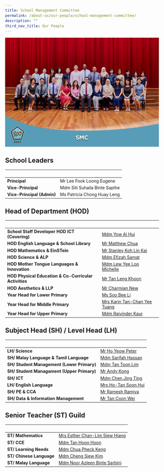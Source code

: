 ```yaml
---
title: School Management Committee
permalink: /about-us/our-people/school-management-committee/
description: ""
third_nav_title: Our People
---
```

![](/images/About%20Us/Our%20People/smc_formal_resized.jpg)

School Leaders
--------------

|&nbsp;|&nbsp;|
| -------- | -------- |
|<strong>Principal</strong>|Mr Lee Fook Loong Eugene|
|<strong>Vice-Principal</strong>|Mdm Siti Suhaila Binte Sapihe|
|<strong>Vice-Principal (Admin)</strong>|Ms Patricia Chong Huay Leng|

Head of Department (HOD)
------------------------

|&nbsp;|&nbsp;|
|---|---|
|<strong>School Staff Developer HOD ICT (Covering)</strong>|<a href="mailto:yow_ai_hui@moe.edu.sg">Mdm Yow Ai Hui</a>|
|<strong>HOD English Language &amp; School Library</strong>|<a href="mailto:matthew_chua_cheng_qian@moe.edu.sg">Mr Matthew Chua</a>|
|<strong>HOD Mathematics &amp; EinSTein</strong>|<a href="mailto:koh_lin_kai@moe.edu.sg">Mr Stanley Koh Lin Kai</a>|
|<strong>HOD Science &amp; ALP</strong>|<a href="mailto:efizah_samat@moe.edu.sg">Mdm Efizah Samat</a>|
|<strong>HOD Mother Tongue Languages &amp; Innovation</strong>|<a href="mailto:lew_yee_loo_michelle@moe.edu.sg">Mdm Lew Yee Loo Michelle</a>|
|<strong>HOD Physical Education &amp; Co-Curricular Activities</strong>|<a href="mailto:tan_leng_khoon@moe.edu.sg">Mr Tan Leng Khoon</a>|
|<strong>HOD Aesthetics &amp; LLP</strong>|<a href="mailto:lee_lufang_charmian@moe.edu.sg">Mr Charmian New</a>|
|<strong>Year Head for Lower Primary</strong>|<a href="mailto:soo_bee_li@moe.edu.sg">Ms Soo Bee Li</a>|
|<strong>Year Head for Middle Primary</strong>|<a href="mailto:chan_yee_tuang@moe.edu.sg">Mrs Karin Tan-Chan Yee Tuang</a>|
|<strong>Year Head for Upper Primary</strong>|<a href="mailto:Rajvinder_kaur@moe.edu.sg">Mdm Rajvinder Kaur</a>|


Subject Head (SH) / Level Head (LH)
-----------------------------------

|&nbsp;|&nbsp;|
|---|---|
|<strong>LH/ Science</strong>|<a href="mailto:ho_yeow_lin_peter@moe.edu.sg">Mr Ho Yeow Peter</a>|
|<strong>SH/ Malay Language &amp; Tamil Language</strong>|<a href="mailto:sarifah_hassan@moe.edu.sg">Mdm Sarifah Hassan</a>|
|<strong>SH/ Student Management (Lower Primary)</strong>|<a href="mailto:tan_toon_lim@moe.edu.sg">Mdm Tan Toon Lim</a>|
|<strong>SH/ Student Managament (Upper Primary)</strong>|<a href="mailto:kong_wai_leong@moe.edu.sg">Mr Andy Kong</a>|
|<strong>SH/ ICT</strong>|<a href="mailto:chen_jing_ting@moe.edu.sg">Mdm Chen Jing Ting</a>|
|<strong>LH/ English Language</strong>|<a href="mailto:tan_soon_hui_a@moe.edu.sg">Mrs Ho-Tan Soon Hui</a>|
|<strong>SH/ PE &amp; CCA</strong>|<a href="mailto:ramesh_ramiya@moe.edu.sg">Mr Ramesh Ramiya</a>|
|<strong>SH/ Data &amp; Information Management</strong>|<a href="mailto:tan_coon_wei@moe.edu.sg">Mr Tan Coon Wei</a>|

Senior Teacher (ST) Guild
-------------------------

|&nbsp;|&nbsp;|
|---|---|
|**ST/ Mathematics**|[Mrs Esther Chan-Lim Siew Hiang](mailto:lim_siew_hiang@moe.edu.sg)|
|**ST/ CCE**|[Mdm Tan Hoon Hoon](mailto:tan_hoon_hoon_b@moe.edu.sg)|
|**ST/ Learning Needs**|[Mdm Chua Pheck Keng](mailto:chua_pheck_keng@moe.edu.sg)|
|**ST/ Chinese Language**|[Mdm Cheng Siew Kim](mailto:cheng_siew_kim@moe.edu.sg)|
|**ST/ Malay Language**|[Mdm Noor Azleen Binte Sarbini](mailto:noor_azleen_sarbini@moe.edu.sg)|